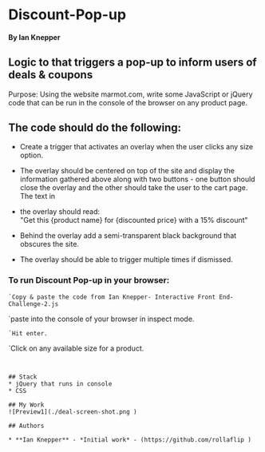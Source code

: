 # Discount-Pop-up
#### By Ian Knepper
## Logic to that triggers a pop-up to inform users of deals &amp; coupons

Purpose: Using the website marmot.com, write some JavaScript or jQuery code that can be run in the console of the browser on any product page.<br>

## The code should do the following:<br>

* Create a trigger that activates an overlay when the user clicks any size option.
* The overlay should be centered on top of the site and display the information gathered above along with two buttons - one button should close the overlay and the other should take the user to the cart page. The text in
* the overlay should read: <br>
"Get this {product name} for {discounted price} with a 15% discount"

* Behind the overlay add a semi­-transparent black background that obscures the site.
* The overlay should be able to trigger multiple times if dismissed.

### To run Discount Pop-up in your browser:
```
`Copy & paste the code from Ian Knepper- Interactive Front End- Challenge-2.js
```
`paste into the console of your browser in inspect mode.
```
`Hit enter.
```
`Click on any available size for a product.
```


## Stack
* jQuery that runs in console
* CSS

## My Work
![Preview1](./deal-screen-shot.png )

## Authors

* **Ian Knepper** - *Initial work* - (https://github.com/rollaflip )
